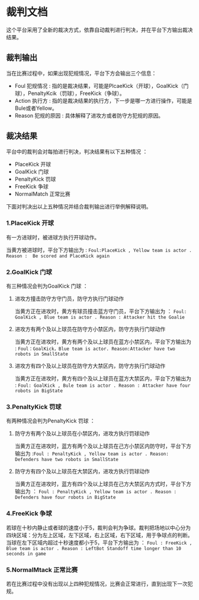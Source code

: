 # 裁判文档

这个平台采用了全新的裁决方式，依靠自动裁判进行判决，并在平台下方输出裁决结果。

## 裁判输出

当在比赛过程中，如果出现犯规情况，平台下方会输出三个信息：

* Foul 犯规情况 : 指的是裁决结果，可能是PlcaeKick（开球），GoalKick（门球），PenaltyKcik（罚球），FreeKick（争球）。
* Action 执行方 : 指的是裁决结果的执行方，下一步是哪一方进行操作，可能是Bule或者Yellow。
* Reason 犯规的原因 : 具体解释了进攻方或者防守方犯规的原因。

## 裁决结果

平台中的裁判会对每拍进行判决，判决结果有以下五种情况 ：

* PlaceKick 开球
* GoalKick 门球
* PenaltyKick 罚球
* FreeKick 争球
* NormalMatch 正常比赛

下面对判决出以上五种情况并结合裁判输出进行举例解释说明。

### 1.PlaceKick 开球

有一方进球时，被进球方执行开球动作。

当黄方被进球时，平台下方输出为 : `Foul:PlaceKick , Yellow team is actor . Reason :  Be scored and PlaceKick again             `

### 2.GoalKick  门球

有三种情况会判为GoalKick 门球 ：
1. 进攻方撞击防守方守门员，防守方执行门球动作

   当黄方正在进攻时，黄方有球员撞击蓝方守门员，平台下方输出为 ： `Foul: GoalKick , Blue team is actor . Reason : Attacker hit the Goalie`

2. 进攻方有两个及以上球员在防守方小禁区内，防守方执行门球动作

   当黄方正在进攻时，黄方有两个及以上球员在蓝方小禁区内，平台下方输出为 : `Foul：GoalKick，Blue team is actor. Reason:Attacker have two robots in SmallState`

3. 进攻方有四个及以上球员在防守方大禁区内，防守方执行门球动作

   当黄方正在进攻时，黄方有四个及以上球员在蓝方大禁区内，平台下方输出为 : `Foul: GoalKick , Bule team is actor . Reason : Attacker have four robots in BigState`

### 3.PenaltyKick 罚球

有两种情况会判为PenaltyKick 罚球 ：
1. 防守方有两个及以上球员在小禁区内，进攻方执行罚球动作

   当黄方正在进攻时，蓝方有两个及以上球员在己方小禁区内防守时，平台下方输出为 :`Foul : PenaltyKick , Yellow team is actor . Reason: Defenders have two robots in SmallState`

2. 防守方有四个及以上球员在大禁区内，进攻方执行罚球动作

   当黄方正在进攻时，蓝方有四个及以上球员在己方大禁区内方式时，平台下方输出为 ： `Foul : PenaltyKick , Yellow team is actor . Reason : Defenders have four robots in BigState` 

### 4.FreeKick 争球

若球在十秒内静止或者球的速度小于5，裁判会判为争球。裁判把场地以中心分为四块区域：分为左上区域，左下区域，右上区域，右下区域，用于争球点的判断。
当球在左下区域内超过十秒速度都小于5，平台下方输出为 ： `Foul : FreeKick , Blue team is actor . Reason : LeftBot Standoff time longer than 10 seconds in game`

### 5.NormalMtack 正常比赛

若在比赛过程中没有出现以上四种犯规情况，比赛会正常进行，直到出现下一次犯规。
